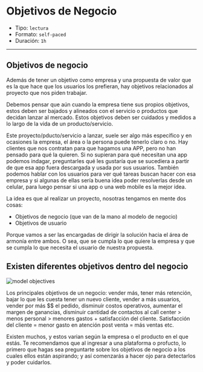 # Objetivos de Negocio

- Tipo: `lectura`
- Formato: `self-paced`
- Duración: `1h`

***

## Objetivos de negocio

Además de tener un objetivo como empresa y una propuesta de valor que es la que
hace que los usuarios los prefieran, hay objetivos relacionados al proyecto que
nos piden trabajar.

Debemos pensar que aún cuando la empresa tiene sus propios objetivos, estos
deben ser bajados y alineados con el servicio o productos que decidan lanzar al
mercado. Estos objetivos deben ser cuidados y medidos a lo largo de la vida de
un producto/servicio.

Este proyecto/pducto/servicio a lanzar, suele ser algo más específico y en
ocasiones la empresa, el área o la persona puede tenerlo claro o no. Hay
clientes que nos contratan para que hagamos una APP, pero no han pensado para
qué la quieren. Si no supieran para qué necesitan una app podemos indagar,
preguntarles qué les gustaría que se sucediera a partir de que esa app fuera
descargada y usada por sus usuarios. También podemos hablar con los usuarios
para ver qué tareas buscan hacer con esa empresa y si algunas de ellas sería
buena idea poder resolverlas desde un celular, para luego pensar si una app o
una web mobile es la mejor idea.

La idea es que al realizar un proyecto, nosotras tengamos en mente dos cosas:

- Objetivos de negocio (que van de la mano al modelo de negocio)
- Objetivos de usuario

Porque vamos a ser las encargadas de dirigir la solución hacia el área de
armonía entre ambos. O sea, que se cumpla lo que quiere la empresa y que se
cumpla lo que necesita el usuario de nuestra propuesta.

## Existen diferentes objetivos dentro del negocio

![model objectives](https://image.ibb.co/b2KwpJ/modelobj.png)

Los principales objetivos de un negocio: vender más, tener más retención, bajar
lo que les cuesta tener un nuevo cliente, vender a más usuarios, vender por más
$$ el pedido, disminuir costos operativos, aumentar el margen de ganancias,
disminuir cantidad de contactos al call center > menos personal > menores
gastos + satisfacción del cliente. Satisfacción del cliente = menor gasto en
atención post venta = más ventas etc.

Existen muchos, y estos varian según la empresa o el producto en el que estás.
Te recomendamos que al ingresar a una plataforma o profucto, lo primero que
hagas sea preguntarte sobre los objetivos de negocio a los cuales ellos están
aspirando; y así comenzarás a hacer ojo para detectarlos y poder cuidarlos.
